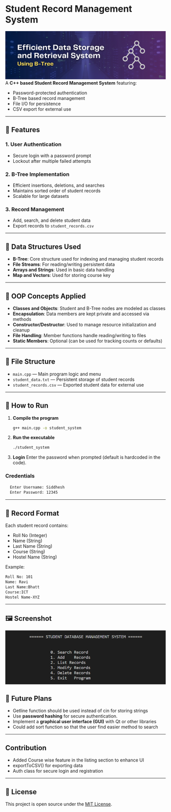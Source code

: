 
# Student Record Management System
![IMAGE](https://github.com/DhairyaDave08/efficient-data-storage-and-retrieval-system/blob/main/images/B-Tree-logo.png)
A **C++ based Student Record Management System** featuring:

- Password-protected authentication
- B-Tree based record management
- File I/O for persistence
- CSV export for external use

---

## 🔧 Features

### 1. User Authentication
- Secure login with a password prompt
- Lockout after multiple failed attempts

### 2. B-Tree Implementation
- Efficient insertions, deletions, and searches
- Maintains sorted order of student records
- Scalable for large datasets

### 3. Record Management
- Add, search, and delete student data
- Export records to `student_records.csv`

---

## 🧠 Data Structures Used

- **B-Tree**: Core structure used for indexing and managing student records
- **File Streams**: For reading/writing persistent data
- **Arrays and Strings**: Used in basic data handling
- **Map and Vectors**: Used for storing course key

---

## 🧱 OOP Concepts Applied

- **Classes and Objects**: Student and B-Tree nodes are modeled as classes
- **Encapsulation**: Data members are kept private and accessed via methods
- **Constructor/Destructor**: Used to manage resource initialization and cleanup
- **File Handling**: Member functions handle reading/writing to files
- **Static Members**: Optional (can be used for tracking counts or defaults)

---

## 📂 File Structure

- `main.cpp` — Main program logic and menu
- `student_data.txt` — Persistent storage of student records
- `student_records.csv` — Exported student data for external use

---

## 🚀 How to Run

1. **Compile the program**
   ```bash
   g++ main.cpp -o student_system
   ```

2. **Run the executable**
   ```bash
   ./student_system
   ```

3. **Login**
   Enter the password when prompted (default is hardcoded in the code).
### Credentials

```sh
  Enter Username: Siddhesh
  Enter Password: 12345
```
---

## 📝 Record Format

Each student record contains:
- Roll No (Integer)
- Name (String)
- Last Name (String)
- Course (String)
- Hostel Name (String)

Example:
```
Roll No: 101
Name: Ravi
Last Name:Bhatt
Course:ICT
Hostel Name-XYZ
```

---
## 🖼️ Screenshot

![Screenshot](https://github.com/DhairyaDave08/efficient-data-storage-and-retrieval-system/blob/main/images/B-Tree-screenshot.png)

## 🔮 Future Plans

- Getline function should be used instead of cin for storing strings 
- Use **password hashing** for secure authentication.
- Implement a **graphical user interface (GUI)** with Qt or other libraries
- Could add sort function so that the user find easier method to search

---
## Contribution
- Added Course wise feature in the listing section to enhance UI
- exportToCSV() for exporting data
- Auth class for secure login and registration
---
## 📃 License

This project is open source under the [MIT License](LICENSE).



